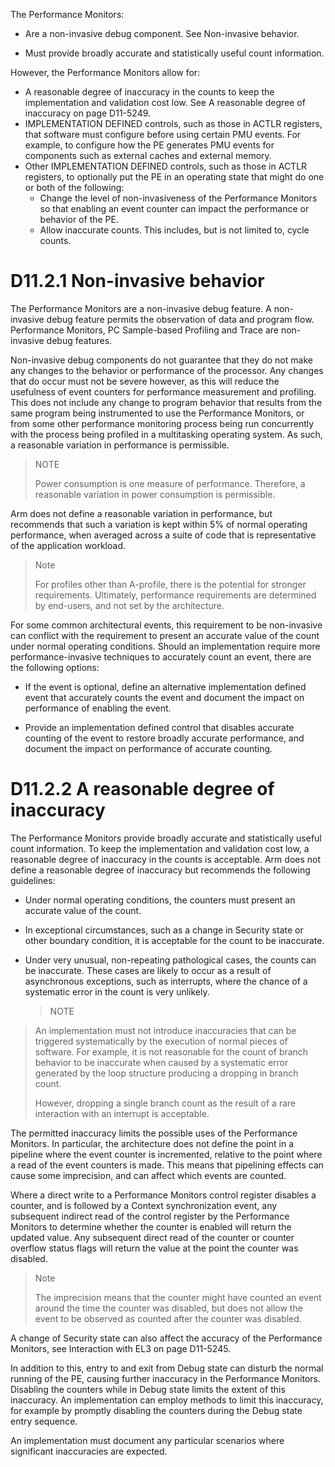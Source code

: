 The Performance Monitors:

* Are a non-invasive debug component. See Non-invasive behavior.

* Must provide broadly accurate and statistically useful count information.

However, the Performance Monitors allow for:

* A reasonable degree of inaccuracy in the counts to keep the implementation
  and validation cost low. See A reasonable degree of inaccuracy on page
  D11-5249.
* IMPLEMENTATION DEFINED controls, such as those in ACTLR registers, that
  software must configure before using certain PMU events. For example, to
  configure how the PE generates PMU events for components such as external
  caches and external memory.
* Other IMPLEMENTATION DEFINED controls, such as those in ACTLR registers, to
  optionally put the PE in an operating state that might do one or both of
  the following:
  + Change the level of non-invasiveness of the Performance Monitors so that
    enabling an event counter can impact the performance or behavior of the PE.
  + Allow inaccurate counts. This includes, but is not limited to, cycle counts.

# D11.2.1 Non-invasive behavior

The Performance Monitors are a non-invasive debug feature. A non-invasive debug
feature permits the observation of data and program flow. Performance Monitors,
PC Sample-based Profiling and Trace are non-invasive debug features.

Non-invasive debug components do not guarantee that they do not make any
changes to the behavior or performance of the processor. Any changes that do
occur must not be severe however, as this will reduce the usefulness of event
counters for performance measurement and profiling. This does not include any
change to program behavior that results from the same program being
instrumented to use the Performance Monitors, or from some other performance
monitoring process being run concurrently with the process being profiled in a
multitasking operating system. As such, a reasonable variation in performance
is permissible.

> NOTE
>
> Power consumption is one measure of performance. Therefore, a reasonable
> variation in power consumption is permissible.

Arm does not define a reasonable variation in performance, but recommends that
such a variation is kept within 5% of normal operating performance, when
averaged across a suite of code that is representative of the application
workload.

> Note
> 
> For profiles other than A-profile, there is the potential for stronger
> requirements. Ultimately, performance requirements are determined by
> end-users, and not set by the architecture.

For some common architectural events, this requirement to be non-invasive can
conflict with the requirement to present an accurate value of the count under
normal operating conditions. Should an implementation require more
performance-invasive techniques to accurately count an event, there are the
following options:

* If the event is optional, define an alternative implementation defined event
  that accurately counts the event and document the impact on performance of
  enabling the event.

* Provide an implementation defined control that disables accurate counting of
  the event to restore broadly accurate performance, and document the impact on
  performance of accurate counting.

# D11.2.2 A reasonable degree of inaccuracy

The Performance Monitors provide broadly accurate and statistically useful
count information. To keep the implementation and validation cost low, a
reasonable degree of inaccuracy in the counts is acceptable. Arm does not
define a reasonable degree of inaccuracy but recommends the following
guidelines:

* Under normal operating conditions, the counters must present an accurate
  value of the count.
* In exceptional circumstances, such as a change in Security state or other
  boundary condition, it is acceptable for the count to be inaccurate.
* Under very unusual, non-repeating pathological cases, the counts can be
  inaccurate. These cases are likely to occur as a result of asynchronous
  exceptions, such as interrupts, where the chance of a systematic error in the
  count is very unlikely.

  > NOTE
>
> An implementation must not introduce inaccuracies that can be triggered
> systematically by the execution of normal pieces of software. For example, it
> is not reasonable for the count of branch behavior to be inaccurate when
> caused by a systematic error generated by the loop structure producing a
> dropping in branch count.
>
> However, dropping a single branch count as the result of a rare interaction
> with an interrupt is acceptable.

The permitted inaccuracy limits the possible uses of the Performance Monitors.
In particular, the architecture does not define the point in a pipeline where
the event counter is incremented, relative to the point where a read of the
event counters is made. This means that pipelining effects can cause some
imprecision, and can affect which events are counted.

Where a direct write to a Performance Monitors control register disables a
counter, and is followed by a Context synchronization event, any subsequent
indirect read of the control register by the Performance Monitors to determine
whether the counter is enabled will return the updated value. Any subsequent
direct read of the counter or counter overflow status flags will return the
value at the point the counter was disabled.

> Note
>
> The imprecision means that the counter might have counted an event around the time the counter was disabled, but
> does not allow the event to be observed as counted after the counter was disabled.

A change of Security state can also affect the accuracy of the Performance
Monitors, see Interaction with EL3 on page D11-5245.

In addition to this, entry to and exit from Debug state can disturb the normal
running of the PE, causing further inaccuracy in the Performance Monitors.
Disabling the counters while in Debug state limits the extent of this
inaccuracy. An implementation can employ methods to limit this inaccuracy, for
example by promptly disabling the counters during the Debug state entry
sequence.

An implementation must document any particular scenarios where significant
inaccuracies are expected.
